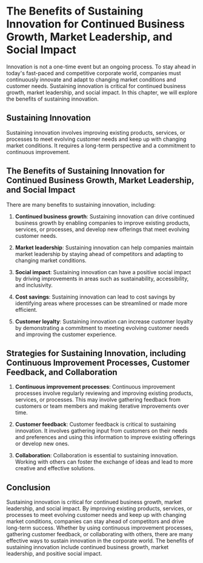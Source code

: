 # The Benefits of Sustaining Innovation for Continued Business Growth, Market Leadership, and Social Impact

Innovation is not a one-time event but an ongoing process. To stay ahead in today's fast-paced and competitive corporate world, companies must continuously innovate and adapt to changing market conditions and customer needs. Sustaining innovation is critical for continued business growth, market leadership, and social impact. In this chapter, we will explore the benefits of sustaining innovation.

Sustaining Innovation
---------------------

Sustaining innovation involves improving existing products, services, or processes to meet evolving customer needs and keep up with changing market conditions. It requires a long-term perspective and a commitment to continuous improvement.

The Benefits of Sustaining Innovation for Continued Business Growth, Market Leadership, and Social Impact
---------------------------------------------------------------------------------------------------------

There are many benefits to sustaining innovation, including:

1. **Continued business growth**: Sustaining innovation can drive continued business growth by enabling companies to improve existing products, services, or processes, and develop new offerings that meet evolving customer needs.

2. **Market leadership**: Sustaining innovation can help companies maintain market leadership by staying ahead of competitors and adapting to changing market conditions.

3. **Social impact**: Sustaining innovation can have a positive social impact by driving improvements in areas such as sustainability, accessibility, and inclusivity.

4. **Cost savings**: Sustaining innovation can lead to cost savings by identifying areas where processes can be streamlined or made more efficient.

5. **Customer loyalty**: Sustaining innovation can increase customer loyalty by demonstrating a commitment to meeting evolving customer needs and improving the customer experience.

Strategies for Sustaining Innovation, including Continuous Improvement Processes, Customer Feedback, and Collaboration
----------------------------------------------------------------------------------------------------------------------

1. **Continuous improvement processes**: Continuous improvement processes involve regularly reviewing and improving existing products, services, or processes. This may involve gathering feedback from customers or team members and making iterative improvements over time.

2. **Customer feedback**: Customer feedback is critical to sustaining innovation. It involves gathering input from customers on their needs and preferences and using this information to improve existing offerings or develop new ones.

3. **Collaboration**: Collaboration is essential to sustaining innovation. Working with others can foster the exchange of ideas and lead to more creative and effective solutions.

Conclusion
----------

Sustaining innovation is critical for continued business growth, market leadership, and social impact. By improving existing products, services, or processes to meet evolving customer needs and keep up with changing market conditions, companies can stay ahead of competitors and drive long-term success. Whether by using continuous improvement processes, gathering customer feedback, or collaborating with others, there are many effective ways to sustain innovation in the corporate world. The benefits of sustaining innovation include continued business growth, market leadership, and positive social impact.
